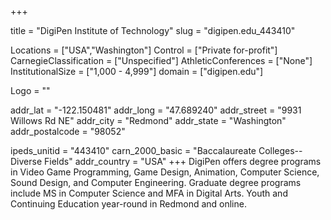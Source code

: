 
+++

title = "DigiPen Institute of Technology"
slug = "digipen.edu_443410"

Locations = ["USA","Washington"]
Control = ["Private for-profit"]
CarnegieClassification = ["Unspecified"]
AthleticConferences = ["None"]
InstitutionalSize = ["1,000 - 4,999"]
domain = ["digipen.edu"]

Logo = ""

addr_lat = "-122.150481"
addr_long = "47.689240"
addr_street = "9931 Willows Rd NE"
addr_city = "Redmond"
addr_state = "Washington"
addr_postalcode = "98052"

ipeds_unitid = "443410"
carn_2000_basic = "Baccalaureate Colleges--Diverse Fields"
addr_country = "USA"
+++
    DigiPen offers degree programs in Video Game Programming, Game Design, Animation, Computer Science, Sound Design, and Computer Engineering. Graduate degree programs include MS in Computer Science and MFA in Digital Arts. Youth and Continuing Education year-round in Redmond and online.

